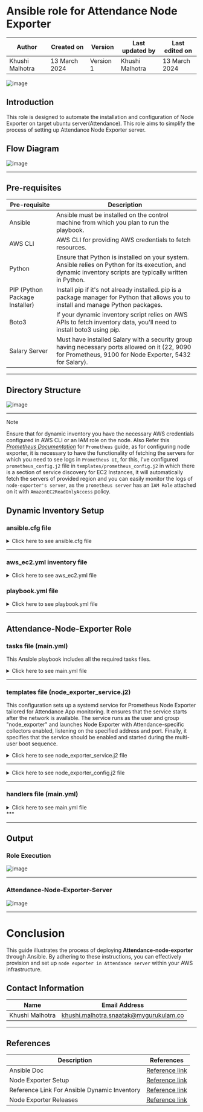 # Ansible role for Attendance Node Exporter

|   Author        |  Created on   |  Version   | Last updated by  | Last edited on |
| --------------- | --------------| -----------|----------------- | -------------- |
| Khushi Malhotra |  13 March 2024  |  Version 1 | Khushi Malhotra  | 13 March 2024    |


![image](https://github.com/CodeOps-Hub/Ansible/assets/156056460/f6848ff7-85e2-4d6c-a04b-855ae561198c)

## Introduction
This role is designed to automate the installation and configuration of Node Exporter on target ubuntu server(Attendance). This role aims to simplify the process of setting up Attendance Node Exporter server.

## Flow Diagram

![image](https://github.com/CodeOps-Hub/Ansible/assets/156056460/653aa230-410a-4cef-b2aa-8b6e8009a5d7)

***

## Pre-requisites
| Pre-requisite       | Description                                                                                                          |
|----------------------|----------------------------------------------------------------------------------------------------------------------|
| Ansible              | Ansible must be installed on the control machine from which you plan to run the playbook.                            |
| AWS CLI              | AWS CLI for providing AWS credentials to fetch resources.                                                            |
| Python               | Ensure that Python is installed on your system. Ansible relies on Python for its execution, and dynamic inventory scripts are typically written in Python.    |
| PIP (Python Package Installer) | Install pip if it's not already installed. pip is a package manager for Python that allows you to install and manage Python packages. |
| Boto3                | If your dynamic inventory script relies on AWS APIs to fetch inventory data, you'll need to install boto3 using pip. |
| Salary Server        | Must have installed Salary with a security group having necessary ports allowed on it (22, 9090 for Prometheus, 9100 for Node Exporter, 5432 for Salary).     |

***

## Directory Structure
![image](https://github.com/CodeOps-Hub/Ansible/assets/156056460/24cb082b-0778-440c-af96-b205d6b76872)
***

> [!NOTE]
>Ensure that for dynamic inventory you have the necessary AWS credentials configured in AWS CLI or an IAM role on the node.
> Also Refer this [*Prometheus Documentation*](https://github.com/CodeOps-Hub/Ansible/blob/shreya/prometheus-role/roles/prometheus/README.md) for `Prometheus` guide, as for configuring node exporter, it is necessary to have the functionality of fetching the servers for which you need to see logs in `Prometheus UI`, for this, I've configured `prometheus_config.j2` file in `templates/prometheus_config.j2` in which there is a section of service discovery for EC2 Instances, it will automatically fetch the servers of provided region and you can easily monitor the logs of `node-exporter's server`, as the `prometheus server` has an `IAM Role` attached on it with `AmazonEC2ReadOnlyAccess` policy. 

## Dynamic Inventory Setup

### ansible.cfg file

<details>
<summary> Click here to see ansible.cfg file</summary>
<br>

  ```shell
[defaults]

# some basic default values...

inventory           = aws_ec2.yml
private_key_file    = terragrunt_cred.pem
remote_user         = ubuntu
host_key_checking = false

[inventory]
# enable inventory plugins, default: 'host_list', 'script', 'auto', 'yaml', 'ini', 'toml'
enable_plugins = aws_ec2, host_list, virtualbox, yaml, constructed, script, auto, ini, toml
```
</details>

***

### aws_ec2.yml inventory file

<details>
<summary> Click here to see aws_ec2.yml file</summary>
<br>
  
```shell
---
plugin: aws_ec2
regions:
  - ap-south-1
hostnames:
  - ip-address
include_filters:
 - tag:Name:
     - 'Attendance_API'
```
</details>

### playbook.yml file

<details>
<summary> Click here to see playbook.yml file</summary>
<br>
  
```shell
---
- name: Playbook to apply roles
  hosts: all
  become: yes

  roles:
    - node_exporter
```

</details>

***

## Attendance-Node-Exporter Role

### tasks file (main.yml)

This Ansible playbook includes all the required tasks files.

<details>
<summary> Click here to see main.yml file</summary>
<br>
  
```shell

---
# tasks file for node_exporter
- name: Ensure the required packages are installed
  become: yes
  package:
    name:
      - wget
      - tar
  ignore_errors: yes

- name: Add the 'node_exporter' user
  become: yes
  user:
    name: "{{user}}"
    shell: /bin/bash
    create_home: yes
    state: present

- name: Create a directory for node_exp installation
  become: yes
  file:
    path: /home/node_exp
    owner: "{{user}}"
    group: "{{group}}"
    state: directory

- name: download node_exporter archive
  become: yes
  get_url:
    url: https://github.com/prometheus/node_exporter/releases/download/v{{ version }}/node_exporter-{{ version }}.linux-amd64.tar.gz
    dest: /home/node_exp/

- name: Extract node_exporter archive
  become: yes
  ansible.builtin.unarchive:
    src: /home/node_exp/node_exporter-{{ version }}.linux-amd64.tar.gz
    dest: /home/node_exp
    remote_src: yes
    creates: /home/node_exp/node_exporter-{{ version }}.linux-amd64
- name: create an empty file for node_exp.services
  become: yes
  ansible.builtin.file:
    path: /etc/systemd/system/node_exp.service
    state: touch
    owner: "{{user}}"
    group: "{{group}}"
    mode: 0644

- name: Replace the content of /etc/systemd/system/node_exp.service
  template:
    src: node_exp.service.j2
    dest: /etc/systemd/system/node_exp.service
    owner: root
    group: root
    mode: 0644
  become: true

- name: Reload systemd
  become: yes
  command: systemctl daemon-reload

- name: Creating a script
  copy:
    dest: ./run_node_exporter.sh
    content: |
      #!/bin/bash
      # Change to the desired directory
      cd /home/node_exp/node_exporter-1.7.0.linux-amd64
      # Run the node_exporter command in the background
      ./node_exporter &

- name: script
  become: yes
  command: cat ./run_node_exporter.sh
- name: giving permission to execute
  file:
    path: ./run_node_exporter.sh
    mode: 777


- name: running script
  become: yes
  command: ./run_node_exporter.sh


# - name: command
#   become: yes
#   command: ./node_exporter chdir=/home/node_exp/node_exporter-1.7.0.linux-amd64 &

```
</details>

***

### templates file (node_exporter_service.j2)

This configuration sets up a systemd service for Prometheus Node Exporter tailored for Attendance App monitoring. It ensures that the service starts after the network is available. The service runs as the user and group "node_exporter" and launches Node Exporter with Attendance-specific collectors enabled, listening on the specified address and port. Finally, it specifies that the service should be enabled and started during the multi-user boot sequence.

<details>
<summary> Click here to see node_exporter_service.j2 file</summary>
<br>

```shell
[Unit]
Description={{serviceName}}
Wants=network-online.target
After=network-online.target

[Service]
User={{ user }}
Group={{ group}}
Restart=on-failure
Type=simple
ExecStart={{ exec_command }}

[Install]
WantedBy=multi-user.target
```
</details>

***

<details>
<summary> Click here to see node_exporter_config.j2 file</summary>
<br>

```shell
- job_name: 'node_exporter'
    scrape_interval: 5s
    static_configs:
      - targets:
```
</details>

***

### handlers file (main.yml)

<details>
<summary> Click here to see main.yml file</summary>
<br>

```shell
---
# handlers file for node_exporter
- name: Reload systemd
  become: yes
  command: systemctl daemon-reload
  listen: systemd_reload
```

</details>
***

***

## Output

### Role Execution

![image](https://github.com/CodeOps-Hub/Ansible/assets/156056460/ef596bac-eff2-463a-9153-05c62b1f5fa2)

***

### Attendance-Node-Exporter-Server

![image](https://github.com/CodeOps-Hub/Ansible/assets/156056460/0cdc3897-8fce-4998-919a-cb7eda54fe28)

***

# Conclusion

This guide illustrates the process of deploying **Attendance-node-exporter** through Ansible. By adhering to these instructions, you can effectively provision and set up `node exporter in Attendance server` within your AWS infrastructure.

## Contact Information
| Name            | Email Address                        |
|-----------------|--------------------------------------|
| Khushi Malhotra | khushi.malhotra.snaatak@mygurukulam.co |
***

## References

| Description                                   | References  |
| --------------------------------------------  | -------------------------------------------------|
|  Ansible Doc | [Reference link](https://docs.ansible.com/ansible/latest/index.html) |
| Node Exporter Setup | [Reference link](https://codewizardly.com/prometheus-on-aws-ec2-part2/) |
| Reference Link For Ansible Dynamic Inventory | [Reference link](https://devopscube.com/setup-ansible-aws-dynamic-inventory/) |
| Node Exporter Releases| [Reference link](https://github.com/prometheus/node_exporter/releases) |
